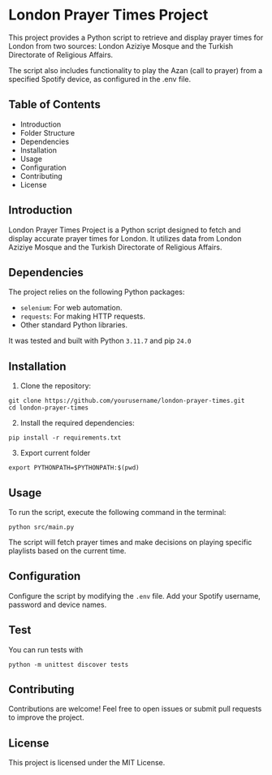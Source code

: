 # London Prayer Times Project

This project provides a Python script to retrieve and display prayer times for London from two sources: London Aziziye Mosque and the Turkish Directorate of Religious Affairs.

The script also includes functionality to play the Azan (call to prayer) from a specified Spotify device, as configured in the .env file.

## Table of Contents

- Introduction
- Folder Structure
- Dependencies
- Installation
- Usage
- Configuration
- Contributing
- License

## Introduction

London Prayer Times Project is a Python script designed to fetch and display accurate prayer times for London. It utilizes data from London Aziziye Mosque and the Turkish Directorate of Religious Affairs.


## Dependencies

The project relies on the following Python packages:

- `selenium`: For web automation.
- `requests`: For making HTTP requests.
- Other standard Python libraries.

It was tested and built with Python `3.11.7` and pip `24.0`
## Installation

1. Clone the repository:

```
git clone https://github.com/yourusername/london-prayer-times.git
cd london-prayer-times
```

2. Install the required dependencies:

```
pip install -r requirements.txt
```

3. Export current folder
```
export PYTHONPATH=$PYTHONPATH:$(pwd)
````

## Usage

To run the script, execute the following command in the terminal:

```
python src/main.py
```


The script will fetch prayer times and make decisions on playing specific playlists based on the current time.

## Configuration

Configure the script by modifying the `.env` file. Add your Spotify username, password and device names.

## Test

You can run tests with

```
python -m unittest discover tests
```

## Contributing

Contributions are welcome! Feel free to open issues or submit pull requests to improve the project.

## License

This project is licensed under the MIT License.